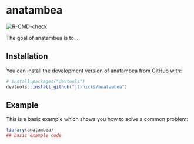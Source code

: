 
# anatambea

<!-- badges: start -->
[![R-CMD-check](https://github.com/jt-hicks/anatambea/actions/workflows/R-CMD-check.yaml/badge.svg)](https://github.com/jt-hicks/anatambea/actions/workflows/R-CMD-check.yaml)
<!-- badges: end -->

The goal of anatambea is to ...

## Installation

You can install the development version of anatambea from [GitHub](https://github.com/) with:

``` r
# install.packages("devtools")
devtools::install_github("jt-hicks/anatambea")
```

## Example

This is a basic example which shows you how to solve a common problem:

``` r
library(anatambea)
## basic example code
```

